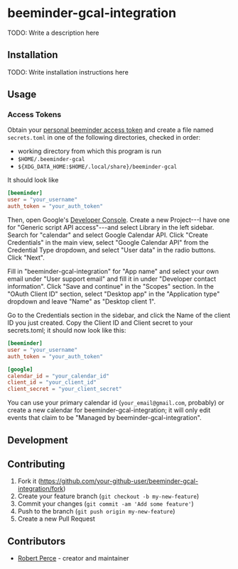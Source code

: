# beeminder-gcal-integration

TODO: Write a description here

## Installation

TODO: Write installation instructions here

## Usage

### Access Tokens
Obtain your [personal beeminder access
token](https://www.beeminder.com/api/v1/auth_token.json) and create a file named
`secrets.toml` in one of the following directories, checked in order:
* working directory from which this program is run
* `$HOME/.beeminder-gcal`
* `${XDG_DATA_HOME:$HOME/.local/share}/beeminder-gcal`

It should look like
```toml
[beeminder]
user = "your_username"
auth_token = "your_auth_token"
```

Then, open Google's [Developer Console](https://console.developer.google.com/). Create a
new Project---I have one for "Generic script API access"---and select Library in the left
sidebar. Search for "calendar" and select Google Calendar API. Click "Create Credentials"
in the main view, select "Google Calendar API" from the Credential Type dropdown, and
select "User data" in the radio buttons. Click "Next".

Fill in "beeminder-gcal-integration" for "App name" and select your own email under "User
support email" and fill it in under "Developer contact information". Click "Save and
continue" in the "Scopes" section. In the "OAuth Client ID" section, select "Desktop app"
in the "Application type" dropdown and leave "Name" as "Desktop client 1".

Go to the Credentials section in the sidebar, and click the Name of the client ID you just
created. Copy the Client ID and Client secret to your secrets.toml; it should now look
like this:
```toml
[beeminder]
user = "your_username"
auth_token = "your_auth_token"

[google]
calendar_id = "your_calendar_id"
client_id = "your_client_id"
client_secret = "your_client_secret"
```

You can use your primary calendar id (`your_email@gmail.com`, probably) or create a new
calendar for beeminder-gcal-integration; it will only edit events that claim to be
"Managed by beeminder-gcal-integration".

## Development

## Contributing

1. Fork it (<https://github.com/your-github-user/beeminder-gcal-integration/fork>)
2. Create your feature branch (`git checkout -b my-new-feature`)
3. Commit your changes (`git commit -am 'Add some feature'`)
4. Push to the branch (`git push origin my-new-feature`)
5. Create a new Pull Request

## Contributors

- [Robert Perce](https://gitlab.com/rperce) - creator and maintainer
